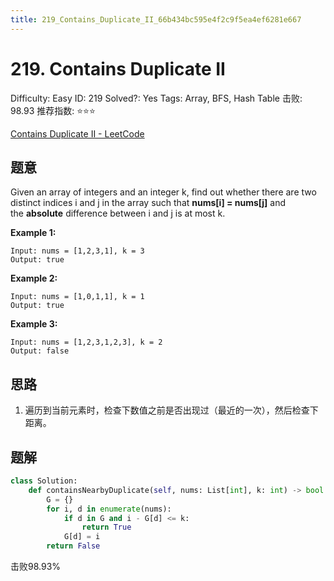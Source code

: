 ```yaml
---
title: 219_Contains_Duplicate_II_66b434bc595e4f2c9f5ea4ef6281e667
---
```


# 219. Contains Duplicate II

Difficulty: Easy
ID: 219
Solved?: Yes
Tags: Array, BFS, Hash Table
击败: 98.93
推荐指数: ⭐⭐⭐

[Contains Duplicate II - LeetCode](https://leetcode.com/problems/contains-duplicate-ii/)

## 题意

Given an array of integers and an integer k, find out whether there are two distinct indices i and j in the array such that **nums[i] = nums[j]** and the **absolute** difference between i and j is at most k.

**Example 1:**

```
Input: nums = [1,2,3,1], k = 3
Output: true

```

**Example 2:**

```
Input: nums = [1,0,1,1], k = 1
Output: true

```

**Example 3:**

```
Input: nums = [1,2,3,1,2,3], k = 2
Output: false

```

## 思路

1. 遍历到当前元素时，检查下数值之前是否出现过（最近的一次），然后检查下距离。

## 题解

```python
class Solution:
    def containsNearbyDuplicate(self, nums: List[int], k: int) -> bool:
        G = {}
        for i, d in enumerate(nums):
            if d in G and i - G[d] <= k:
                return True
            G[d] = i
        return False
```

击败98.93%